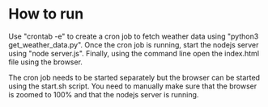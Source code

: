 # How to run
Use "crontab -e" to create a cron job to fetch weather data using "python3 get_weather_data.py". Once the cron job is running, start the nodejs server using "node server.js". Finally, using the command line open the index.html file using the browser.

The cron job needs to be started separately but the browser can be started using the start.sh script. You need to manually make sure that the browser is zoomed to 100% and that the nodejs server is running.